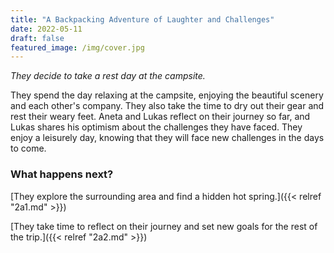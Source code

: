 ```yaml
---
title: "A Backpacking Adventure of Laughter and Challenges"
date: 2022-05-11
draft: false
featured_image: /img/cover.jpg
---
```


*They decide to take a rest day at the campsite.*

They spend the day relaxing at the campsite, enjoying the beautiful scenery and each other's company. They also take the time to dry out their gear and rest their weary feet. Aneta and Lukas reflect on their journey so far, and Lukas shares his optimism about the challenges they have faced. They enjoy a leisurely day, knowing that they will face new challenges in the days to come.

### What happens next?

[They explore the surrounding area and find a hidden hot spring.]({{< relref "2a1.md" >}})

[They take time to reflect on their journey and set new goals for the rest of the trip.]({{< relref "2a2.md" >}})